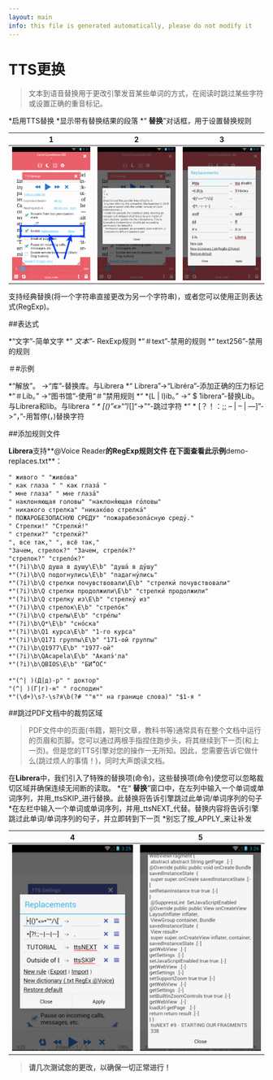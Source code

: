 ```yaml
---
layout: main
info: this file is generated automatically, please do not modify it
---
```


# TTS更换

>文本到语音替换用于更改引擎发音某些单词的方式，在阅读时跳过某些字符或设置正确的重音标记。

*启用TTS替换
*显示带有替换结果的段落
*“ **替换**”对话框，用于设置替换规则

|1|2|3|
|-|-|-|
|![](1.png)|![](2.png)|![](3.png)|

支持经典替换(将一个字符串直接更改为另一个字符串)，或者您可以使用正则表达式(RegExp)。

##表达式

*“文字”-简单文字
*“ *文本”-* RexExp规则
*“＃text”-禁用的规则
*“ text256”-禁用的规则

＃#示例

*“解放”。 -&gt;“库”-替换库。与Librera
*“ Librera”-&gt;“Libréra”-添加正确的压力标记
*“＃Lib。” -&gt;“图书馆”-使用“＃”禁用规则
*“ *(L | l)ib。” -&gt;“ $ 1ibrera”-替换Lib。与Librera和lib。与librera
*“ * [()”«»*“”/[]“-&gt;”“-跳过字符
*“ * [？！：;; – | – | ―]”-&gt;“，”-用暂停(，)替换字符

##添加规则文件

**Librera**支持**@Voice Reader**的RegExp规则文件
在下面查看此示例**demo-replaces.txt**：

```
" живого " "живо́ва"
" как глаза " " как глаза́ "
" мне глаза" " мне глаза́"
" наклоняющая головы" "наклоня́ющая го́ловы"
" никакого стрелка" "никако́во стрелка́"
" ПОЖАРОБЕЗОПАСНУЮ СРЕДУ" "пожарабезопа́сную среду́."
" Стрелки!" "Стрелки́!"
" стрелки?" "стрелки́?"
", все так," ", всё так,"
"Зачем, стрелок?" "Зачем, стрело́к?"
"стрелок?" "стрело́к?"
*"(?i)\b\Q душа в душу\E\b" "душа́ в ду́шу"
*"(?i)\b\Q подогнулись\E\b" "падагну́лись"
*"(?i)\b\Q стрелки почувствовали\E\b" "стрелки́ почувствовали"
*"(?i)\b\Q стрелки продолжили\E\b" "стрелки́ продолжили"
*"(?i)\b\Q стрелку из\E\b" "стрелку́ из"
*"(?i)\b\Q стрелок\E\b" "стрело́к"
*"(?i)\b\Q стрелы\E\b" "стре́лы"
*"(?i)\b\Q*\E\b" "сно́ска"
*"(?i)\b\Q1 курса\E\b" "1-го курса"
*"(?i)\b\Q171 группы\E\b" "171-ой группы"
*"(?i)\b\Q1977\E\b" "1977-ой"
*"(?i)\b\QAcapela\E\b" "Акапэ́'ла"
*"(?i)\b\QBIOS\E\b" "БИ́“О́С"

*"(^| )(Д|д)-р" " доктор"
"(^| )(Г|г)-н" " господин"
*"(\d+)\s?-\s?я\b(?# ""я"" на границе слова)" "$1-я "
```
##跳过PDF文档中的裁剪区域
> PDF文件中的页面(书籍，期刊文章，教科书等)通常具有在整个文档中运行的页眉和页脚。您可以通过两根手指捏住跑步头，将其继续到下一页(和上一页)。但是您的TTS引擎对您的操作一无所知。因此，您需要告诉它做什么(跳过烦人的事情！)，同时大声朗读文档。

在**Librera**中，我们引入了特殊的替换项(命令)，这些替换项(命令)使您可以忽略裁切区域并确保连续无间断的读取。
*在“ **替换**”窗口中，在左列中输入一个单词或单词序列，并用_ttsSKIP_进行替换。此替换将告诉引擎跳过此单词/单词序列的句子
*在左栏中输入一个单词或单词序列，并用_ttsNEXT_代替。替换内容将告诉引擎跳过此单词/单词序列的句子，并立即转到下一页
*别忘了按_APPLY_来让补发

|4|5|
|-|-|
|![](4.png)|![](5.png)|

> **请几次测试您的更改，以确保一切正常进行！**
